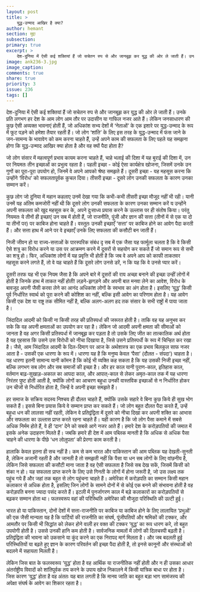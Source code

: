 ```yaml
---
layout: post
title: >
    युद्ध-उन्माद आखिर है क्या?
author: hemant
section: मुद्दा
subsection:
primary: true
excerpt: >
    देश-दुनिया में ऐसी कई शक्तियां हैं जो सचेतन रुप से और जानबूझ कर युद्ध की ओर ले जाती हैं। उनके प्रति लगभग हर देश के आम लोग आम तौर पर उदासीन या गाफिल नजर आते हैं। लेकिन जनसाधारण की कुछ ऐसी अव्यक्त भावनाएं होती हैं, जो अधिकांश सभ्य देशों में ‘नेताओं’ के एक इशारे पर युद्ध-उन्माद के रूप में फूट पड़ने को हमेशा तैयार रहती हैं।
image: ank236-3.jpg
image_caption: 
comments: true
share: true
priority: 3
issue: 236
tags: []
---
```


देश-दुनिया में ऐसी कई शक्तियां हैं जो सचेतन रुप से और जानबूझ कर युद्ध की ओर ले जाती हैं। उनके प्रति लगभग हर देश के आम लोग आम तौर पर उदासीन या गाफिल नजर आते हैं। लेकिन जनसाधारण की कुछ ऐसी अव्यक्त भावनाएं होती हैं, जो अधिकांश सभ्य देशों में ‘नेताओं’ के एक इशारे पर युद्ध-उन्माद के रूप में फूट पड़ने को हमेशा तैयार रहती हैं। जो लोग ‘शांति’ के लिए इस तरह के युद्ध-उन्माद में फंस जाने के जन-सामन्य के भावावेग को कम करना चाहते हैं, उन्हें अपने काम की सफलता के लिए पहले यह समझना होगा कि युद्ध-उन्माद आखिर क्या होता है और वह क्यों पैदा होता है?

जो लोग संसार में महत्वपूर्ण प्रभाव कायम करना चाहते हैं, चाहे भलाई की दिशा में यह बुराई की दिशा में, उन पर नियमतः तीन इच्छाओं का प्रभुत्व रहता है। पहली इच्छा - कोई ऐसा कार्यक्षेत्र खोजना, जिसमें उनके उन गुणों का पूरा-पूरा उपयोग हो, जिनमें वे अपने आपको श्रेष्ठ समझते हैं। दूसरी इच्छा - यह महसूस करना कि उन्होंने ‘विरोध’ को सफलतापूर्वक कुचल दिया। तीसरी इच्छा - दूसरे लोग उनकी सफलता के कारण उनका सम्मान करें।

कुछ लोग जो दुनिया में महान कहलाए उनमें देखा गया कि कभी-कभी तीसरी इच्छा मौजूद नहीं भी रही। यानी उनमें यह अंतिम कमजोरी नहीं थी कि दूसरे लोग उनकी सफलता के कारण उनका सम्मान करें य उन्होंने अपनी सफलता को खुद महसूस कर के, अपने दुःसाध्य प्रयास करने के उल्लास पर ही संतोष किया। परंतु नियमतः ये तीनों ही इच्छाएं उन सब में होती हैं, जो राजनीति, पूंजी और ज्ञान की सत्ता (तीनों में से एक या दो या तीनों पर) पर काबिज होना चाहते हैं। वस्तुतः उनकी इच्छाएँ ‘सत्ता’ पर काबिज होने का आवेग पैदा करती हैं। और सत्ता हाथ में आने पर वे इच्छाएँ उनके लिए सफलता की कसौटी बन जाती हैं।

निजी जीवन हो या राज्य-सत्ताओं के पारस्परिक संबंध दृ सब में एक जैसा यह फार्मूला चलता है कि वे किसी ऐसे शत्रु का विरोध करने या उस पर आक्रमण करने में दूसरों से सहयोग कर सकते हैं जो समान रूप से सभी का शत्रु हो। फिर, अधिकांश लोगों में यह प्रवृत्ति भी होती है कि जब वे अपने आप को काफी ताकतवर महसूस करने लगते हैं, तो वे यह चाहते हैं कि दूसरे लोग उनसे डरें, न कि यह कि वे उनसे प्यार करें।

दूसरी तरफ यह भी एक नियम जैसा है कि अपने बारे में दूसरों की राय अच्छा बनाने की इच्छा उन्हीं लोगों में होती है जिनके हाथ में ताकत नहीं होती! लड़ने-झगड़ने और अपनी बात मनवा लेने का आवेश, विरोध के बावजूद अपनी जैसी करवा लेने का आनंद अधिकांश लोगों के स्वभाव का अंग होता है। इसलिए ‘युद्ध’ किसी पूर्व निर्धारित स्वार्थ को पूरा करने की कोशिश का नहीं, बल्कि इसी आवेग का परिणाम होता है।
यह आवेग किसी एक देश या राष्ट्र तक सीमित नहीं है, बल्कि अलग-अलग हद तक संसार के सभी राष्ट्रों में पाया जाता है।

जिंदादिल आदमी को किसी ना किसी तरह की प्रतिस्पर्धा की जरूरत होती है। ताकि वह यह अनुभव कर सके कि वह अपनी क्षमताओं का उपयोग कर रहा है। लेकिन जो आदमी अपनी क्षमता की सीमाओं को जानता है वह अगर किसी प्रतिस्पर्धा में जानबूझ कर पड़ता है तो उसके लिए जीत का तात्कालिक अर्थ होता है यह एहसास कि उसने उस विरोधी को नीचा दिखाया है, जिसे उसने प्रतिस्पर्धी के रूप में चिन्हित कर रखा है।
जैसे, आम जिंदादिल आदमी के दिल-दिमाग पर आज के अर्थशास्त्र का एक प्रभाव बिलकुल साफ नजर आता है - उसकी एक धारणा के रूप में। धारणा यह है कि मनुष्य केवल ‘पैसा’ (दौलत - संपदा’) चाहता है। यह धारणा इतनी सामान्य यानी कॉमन है कि कोई भी व्यक्ति कह सकता है कि यह उसकी निजी इच्छा नहीं, बल्कि लगभग सब लोग और सब समाजों की इच्छा है। और हर काल यानी  पुराण-काल, इतिहास काल, वर्तमान बाढ़-सुखाड़-अकाल का आपदा काल, और आपात्-काल से लेकर अमृत-काल तक में यह धारणा निरंतर पुष्ट होती आती है, क्योंकि लोगों का आचरण बहुधा उनकी वास्तविक इच्छाओं से न निर्धारित होकर उन चीजों से निर्धारित होता है, जिन्हें वे अपनी इच्छा समझते हैं।

हर समाज के सक्रिय सदस्य निश्चय ही दौलत चाहते हैं, क्योंकि उसके सहारे वे बिना कुछ किये ही सुख भोग सकते हैं। इससे बिना प्रयास किये वे सम्मान प्राप्त कर सकते हैं। जो लोग बहुत दौलत पैदा करते हैं, उन्हें बहुधा धन की लालसा नहीं रहती, लेकिन वे प्रतिद्वंद्विता में दूसरे को नीचा दिखा कर अपनी शक्ति का आभास और सफलता का उल्लास प्राप्त करते रहना चाहते हैं। यही कारण है कि जो लोग पैसा कमाने में सबसे अधिक निर्मम होते हैं, वे ही ‘दान’ देने को सबसे आगे नजर आते हैं। हमारे देश के करोड़पतियों की जमात में इसके अनेक उदाहरण मिलते हैं। जबकि हमारे ही देश में आम पब्लिक मानती है कि अधिक से अधिक पैसा चाहने की धारणा के पीछे ‘धन लोलुपता’ की प्रेरणा काम करती है।

हालाकि केवल इतना ही सच नहीं है। कम से कम भारत और पाकिस्तान की आम पब्लिक यह देखती-सुनती है, लेकिन अजानी रहती है और जानती है तो समझती नहीं कि पैसा या धन सब लोगों के लिए वांछनीय है, लेकिन जिसे सफलता की कसौटी माना जाता है वह ऐसी सफलता है जिसे सब देख सकें, जिसमें किसी को शंका न हो। यह सफलता प्राप्त करने के लिए उसे गिनती के लोगों में होना जरूरी है, जो उस लक्ष्य तक पहुंच गये हैं और जहां तक बहुत से लोग पहुंचना चाहते हैं। अमेरिका में करोड़पति का सम्मान किसी महान कलाकार से अधिक होता है, इसलिए जिन लोगों के सामने दोनों में से कोई एक बनने की संभावना होती है वह करोड़पति बनना ज्यादा पसंद करते हैं। इटली में पुनर्जागरण काल में बड़े कलाकारों का करोड़पतियों से बढ़कर सम्मान होता था। फलस्वरूप वहां की परिस्थिति अमेरिका की मौजूदा परिस्थिति की उल्टी हुई।

भारत  हो या पाकिस्तान, दोनों देशों में सत्ता-राजनीति पर काबिज या काबिज होने के लिए लालायित ‘प्रभुओं’ की एक जैसी मान्यता यह है कि पार्टियों की राजनीति का संघर्ष, पूंजीपतियों और श्रमिकों की टक्कर, और आमतौर पर किसी भी सिद्धांत को लेकर होने वाली हर वक्त की टक्कर ‘युद्ध’ का रूप धारण करे, तो बहुत उपयोगी होती है। उससे उनकी हानि कम होती है। सार्वजनिक मामलों में लोगों की दिलचस्पी बढ़ती है। प्रतिद्वंद्विता की भावना को उकसाने या कुंद करने का एक निरापद मार्ग मिलता है। और जब बदलती हुई परिस्थितियों या बढ़ते हुए ज्ञान के कारण परिवर्तन की इच्छा पैदा होती है, तो इनसे कानूनों और संस्थाओं को बदलने में सहायता मिलती है।

लेकिन जिस बात के फलस्वरूप ‘युद्ध’ होता है वह आर्थिक या राजनीतिक नहीं होती और न ही उसका आधार अंतर्राष्ट्रीय विवादों को शांतिपूर्वक तय करने के उपाय खोज निकालने में किसी यांत्रिक बाधा पर होता है। जिस कारण ‘युद्ध’ होता है वह अंततः यह बात लगती है कि मानव जाति का बहुत बड़ा भाग सामंजस्य की अपेक्षा संघर्ष के आवेग का शिकार रहता है।